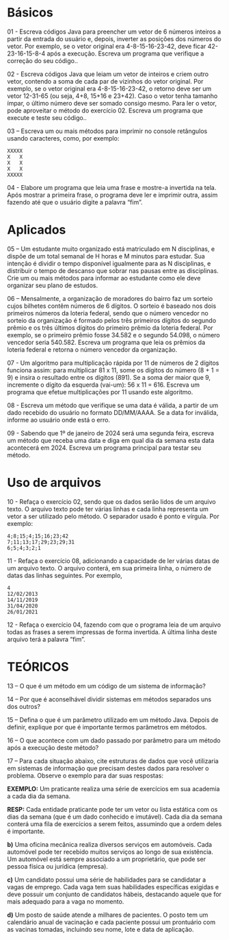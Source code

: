 # Básicos

01 - Escreva códigos Java para preencher um vetor de 6 números inteiros a partir da entrada do usuário e, depois, inverter as posições dos números do vetor. Por exemplo, se o vetor original era 4-8-15-16-23-42, deve ficar 42-23-16-15-8-4 após a execução. Escreva um programa que verifique a correção do seu código..


02 - Escreva códigos Java que leiam um vetor de inteiros e criem outro vetor, contendo a soma de cada par de vizinhos do vetor original. Por exemplo, se o vetor original era 4-8-15-16-23-42, o retorno deve ser um vetor 12-31-65 (ou seja, 4+8, 15+16 e 23+42). Caso o vetor tenha tamanho ímpar, o último número deve ser somado consigo mesmo. Para ler o vetor, pode aproveitar o método do exercício 02. Escreva um programa que execute e teste seu código..

03 – Escreva um ou mais métodos para imprimir no console retângulos usando caracteres, como, por exemplo:
```
XXXXX
X   X
X   X
X   X
XXXXX
```

04 - Elabore um programa que leia uma frase e mostre-a invertida na tela. Após mostrar a primeira frase, o programa deve ler e imprimir outra, assim fazendo até que o usuário digite a palavra “fim”.

# Aplicados

05 – Um estudante muito organizado está matriculado em N disciplinas, e dispõe de um total semanal de H horas e M minutos para estudar. Sua intenção é dividir o tempo disponível igualmente para as N disciplinas, e distribuir o tempo de descanso que sobrar nas pausas entre as disciplinas. Crie um ou mais métodos para informar ao estudante como ele deve organizar seu plano de estudos.


06 – Mensalmente, a organização de moradores do bairro faz um sorteio cujos bilhetes contêm números de 6 dígitos. O sorteio é baseado nos dois primeiros números da loteria federal, sendo que o número vencedor no sorteio da organização é formado pelos três primeiros dígitos do segundo prêmio e os três últimos dígitos do primeiro prêmio da loteria federal. Por exemplo, se o primeiro prêmio fosse 34.582 e o segundo 54.098, o número vencedor seria 540.582. Escreva um programa que leia os prêmios da loteria federal e retorna o número vencedor da organização.

07 - Um algoritmo para multiplicação rápida por 11 de números de 2 dígitos funciona assim: para multiplicar 81 x 11, some os dígitos do número (8 + 1 = 9) e insira o resultado entre os dígitos (891). Se a soma der maior que 9, incremente o dígito da esquerda (vai-um): 56 x 11 = 616. Escreva um programa que efetue multiplicações por 11 usando este algoritmo.

08 - Escreva um método que verifique se uma data é válida, a partir de um dado recebido do usuário no formato DD/MM/AAAA. Se a data for inválida, informe ao usuário onde está o erro.

09 - Sabendo que 1º de janeiro de 2024 será uma segunda feira, escreva um método que receba uma data e diga em qual dia da semana esta data acontecerá em 2024. Escreva um programa principal para testar seu método.

# Uso de arquivos

10 - Refaça o exercício 02, sendo que os dados serão lidos de um arquivo texto. O arquivo texto pode ter várias linhas e cada linha representa um vetor a ser utilizado pelo método. O separador usado é ponto e vírgula. Por exemplo:

```
4;8;15;4;15;16;23;42
7;11;13;17;29;23;29;31
6;5;4;3;2;1
```

11 - Refaça o exercício 08, adicionando a capacidade de ler várias datas de um arquivo texto. O arquivo conterá, em sua primeira linha, o número de datas das linhas seguintes. Por exemplo,

```
4
12/02/2013
14/11/2019
31/04/2020
26/01/2021
```

12 - Refaça o exercício 04, fazendo com que o programa leia de um arquivo todas as frases a serem impressas de forma invertida. A última linha deste arquivo terá a palavra “fim”.

# TEÓRICOS

13 – O que é um método em um código de um sistema de informação?


14 – Por que é aconselhável dividir sistemas em métodos separados uns dos outros?


15 – Defina o que é um parâmetro utilizado em um método Java. Depois de definir, explique por que é importante termos parâmetros em métodos.


16 – O que acontece com um dado passado por parâmetro para um método após a execução deste método?


17 – Para cada situação abaixo, cite estruturas de dados que você utilizaria em sistemas de informação que precisam destes dados para resolver o problema. Observe o exemplo para dar suas respostas:


**EXEMPLO:** Um praticante realiza uma série de exercícios em sua academia a cada dia da semana.

**RESP:** Cada entidade praticante pode ter um vetor ou lista estática com os dias da semana (que é um dado conhecido e imutável). Cada dia da semana conterá uma fila de exercícios a serem feitos, assumindo que a ordem deles é importante.


**b)** Uma oficina mecânica realiza diversos serviços em automóveis. Cada automóvel pode ter recebido muitos serviços ao longo de sua existência. Um automóvel está sempre associado a um proprietário, que pode ser pessoa física ou jurídica (empresa).


**c)** Um candidato possui uma série de habilidades para se candidatar a vagas de emprego. Cada vaga tem suas habilidades específicas exigidas e deve possuir um conjunto de candidatos hábeis, destacando aquele que for mais adequado para a vaga no momento.


**d)** Um posto de saúde atende a milhares de pacientes. O posto tem um calendário anual de vacinação e cada paciente possui um prontuário com as vacinas tomadas, incluindo seu nome, lote e data de aplicação.